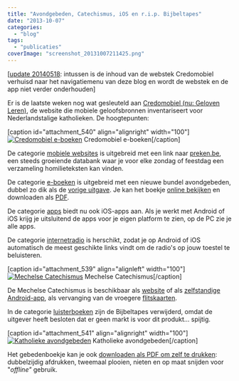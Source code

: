 ```yaml
---
title: "Avondgebeden, Catechismus, iOS en r.i.p. Bijbeltapes"
date: "2013-10-07"
categories: 
  - "blog"
tags: 
  - "publicaties"
coverImage: "screenshot_20131007211425.png"
---
```


\[[update 20140518](/2014/05/18/r-i-p-credomobiel/): intussen is de inhoud van de webstek Credomobiel verhuisd naar het navigatiemenu van deze blog en wordt de webstek en de app niet verder onderhouden\]

Er is de laatste weken nog wat gesleuteld aan [Credomobiel (nu: Geloven Leren)](http://gelovenleren.net/ "Credomobiel"), de website die mobiele geloofsbronnen inventariseert voor Nederlandstalige katholieken. De hoogtepunten:

\[caption id="attachment\_540" align="alignright" width="100"\][![Credomobiel e-boeken](/wp-content/uploads/2014/12/screenshot_20131007210754.png?w=100)](/page/e-boeken/) Credomobiel e-boeken\[/caption\]

De categorie [mobiele websites](/page/mobiele-websites/ "Credomobiel mobiele websites") is uitgebreid met een link naar [preken.be](http://preken.be/ "Preken.be"), een steeds groeiende databank waar je voor elke zondag of feestdag een verzameling homilieteksten kan vinden.

De categorie [e-boeken](/page/e-boeken/ "Credomobiel e-boeken") is uitgebreid met een nieuwe bundel avondgebeden, dubbel zo dik als de [vorige uitgave](/2012/05/08/avondgebedjes/ "Avondgebedjes"). Je kan het boekje [online bekijken](http://issuu.com/vicmortelmans/docs/katholieke_avondgebeden "Katholieke avondgebeden op Issuu") en downloaden als [PDF](/portfolio/avondgebed/ "Katholieke avondgebeden als PDF").

De categorie [apps](/page/apps-voor-android-en-ios/ "Credomobiel apps") biedt nu ook iOS-apps aan. Als je werkt met Android of iOS krijg je uitsluitend de apps voor je eigen platform te zien, op de PC zie je alle apps.

De categorie [internetradio](http://radio.gelovenleren.net "Credomobiel internetradio") is herschikt, zodat je op Android of iOS automatisch de meest geschikte links vindt om de radio's op jouw toestel te beluisteren.

\[caption id="attachment\_539" align="alignleft" width="100"\][![Mechelse Catechismus](/wp-content/uploads/2014/12/screenshot_20131003194428.png?w=100)](http://vicmortelmans.github.io/flashcards-html5-phonegap/index.web.html) Mechelse Catechismus\[/caption\]

De Mechelse Catechismus is beschikbaar als [website](http://vicmortelmans.github.io/flashcards-html5-phonegap/index.web.html "Mechelse Catechismus als website") of als [zelfstandige Android-app](https://play.google.com/store/apps/details?id=net.credomobiel.mechelsecatechismus "Mechelse Catechismus als Android-app"), als vervanging van de vroegere [flitskaarten](http://www.cram.com/user/Vic-Mortelmans "Flitskaarten voor Mechelse Catechismus").

In de categorie [luisterboeken](/page/luisterboeken/ "Credomobiel luisterboeken") zijn de Bijbeltapes verwijderd, omdat de uitgever heeft besloten dat er geen markt is voor dit produkt… spijtig.

\[caption id="attachment\_541" align="alignright" width="100"\][![Katholieke avondgebeden](/wp-content/uploads/2014/12/screenshot_20131007211425.png?w=100)](http://issuu.com/vicmortelmans/docs/katholieke_avondgebeden) Katholieke avondgebeden\[/caption\]

Het gebedenboekje kan je ook [downloaden als PDF om zelf te drukken](/wp-content/uploads/2014/12/katholiekegebedena6.pdf "Katholieke avondgebeden downloadenals PDF om zelf af te drukken"): dubbelzijdig afdrukken, tweemaal plooien, nieten en op maat snijden voor "_offline"_ gebruik.
